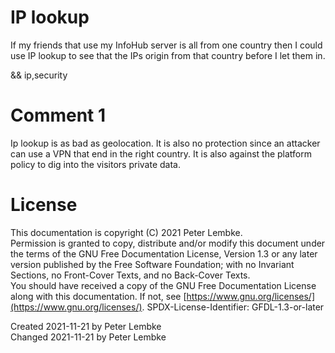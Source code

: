 # IP lookup
If my friends that use my InfoHub server is all from one country then I could use IP lookup to see that the IPs origin from that country before I let them in.

&& ip,security

# Comment 1
Ip lookup is as bad as geolocation. It is also no protection since an attacker can use a VPN that end in the right country.
It is also against the platform policy to dig into the visitors private data.

# License
This documentation is copyright (C) 2021 Peter Lembke.  
Permission is granted to copy, distribute and/or modify this document under the terms of the GNU Free Documentation License, Version 1.3 or any later version published by the Free Software Foundation; with no Invariant Sections, no Front-Cover Texts, and no Back-Cover Texts.  
You should have received a copy of the GNU Free Documentation License along with this documentation. If not, see [https://www.gnu.org/licenses/](https://www.gnu.org/licenses/).  SPDX-License-Identifier: GFDL-1.3-or-later

Created 2021-11-21 by Peter Lembke  
Changed 2021-11-21 by Peter Lembke  
